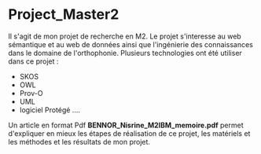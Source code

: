 # Project_Master2
Il s'agit de mon projet de recherche en M2. Le projet s'interesse au web sémantique et au web de données ainsi que l'ingénierie des connaissances dans le domaine de l'orthophonie. 
Plusieurs technologies ont été utiliser dans ce projet :
- SKOS
- OWL
- Prov-O
- UML
- logiciel Protégé ....

Un article en format Pdf **BENNOR_Nisrine_M2IBM_memoire.pdf** permet d'expliquer en mieux les étapes de réalisation de ce projet, les matériels et les méthodes et les résultats de mon projet. 

